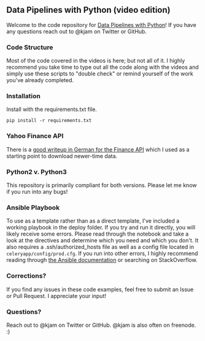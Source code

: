 ## Data Pipelines with Python (video edition)

Welcome to the code repository for [Data Pipelines with Python](http://shop.oreilly.com/product/0636920055334.do)! If you have any questions reach out to @kjam on Twitter or GitHub.

### Code Structure

Most of the code covered in the videos is here; but not all of it. I highly recommend you take time to type out all the code along with the videos and simply use these scripts to "double check" or remind yourself of the work you've already completed.

### Installation

Install with the requirements.txt file.  

```pip install -r requirements.txt```


### Yahoo Finance API

There is a [good writeup in German for the Finance API](http://brusdeylins.info/tips_and_tricks/yahoo-finance-api/) which I used as a starting point to download newer-time data.

### Python2 v. Python3

This repository is primarily compliant for both versions. Please let me know if you run into any bugs!


### Ansible Playbook

To use as a template rather than as a direct template, I've included a working playbook in the deploy folder. If you try and run it directly, you will likely receive some errors. Please read through the notebook and take a look at the directives and determine which you need and which you don't. It also requires a .ssh/authorized_hosts file as well as a config file located in `celeryapp/config/prod.cfg`. If you run into other errors, I highly recommend reading through [the Ansible
documentation](http://docs.ansible.com/ansible/) or searching on StackOverflow.

### Corrections?

If you find any issues in these code examples, feel free to submit an Issue or Pull Request. I appreciate your input!

### Questions?

Reach out to @kjam on Twitter or GitHub. @kjam is also often on freenode. :)
